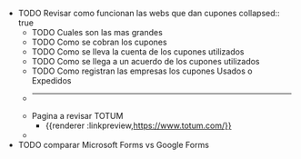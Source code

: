 - TODO  Revisar como funcionan las webs que dan cupones
  collapsed:: true
	- TODO Cuales son las mas grandes
	- TODO Como se cobran los cupones
	- TODO Como se lleva la cuenta de los cupones utilizados
	- TODO Como se llega a un acuerdo de los cupones utilizados
	- TODO Como registran las empresas los cupones Usados o Expedidos
	-
	  ---
	- Pagina a revisar TOTUM
		- {{renderer :linkpreview,https://www.totum.com/}}
	-
- TODO comparar Microsoft Forms vs Google Forms